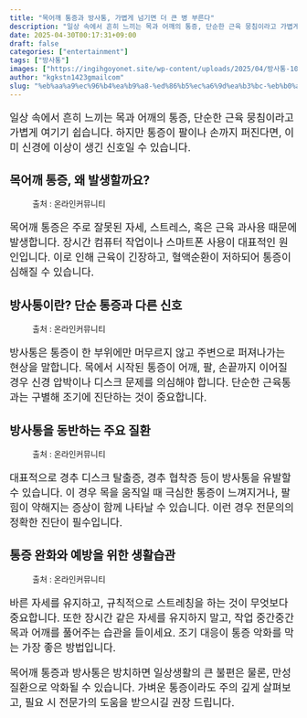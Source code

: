```yaml
---
title: "목어깨 통증과 방사통, 가볍게 넘기면 더 큰 병 부른다"
description: "일상 속에서 흔히 느끼는 목과 어깨의 통증, 단순한 근육 뭉침이라고 가볍게 여기기 쉽습니다. 하지만 통증이 팔이나 손까지 퍼진다면, 이미 신경에 이상이 생긴 신호일 수 있습니다."
date: 2025-04-30T00:17:31+09:00
draft: false
categories: ["entertainment"]
tags: ["방사통"]
images: ["https://ingihgoyonet.site/wp-content/uploads/2025/04/방사통-1024x683.jpg", "https://ingihgoyonet.site/wp-content/uploads/2025/04/팔통증-2-1024x683.jpg", "https://ingihgoyonet.site/wp-content/uploads/2025/04/목통증-2-1024x683.jpg", "https://ingihgoyonet.site/wp-content/uploads/2025/04/스트레칭-2-1-1024x576.jpg"]
author: "kgkstn1423gmailcom"
slug: "%eb%aa%a9%ec%96%b4%ea%b9%a8-%ed%86%b5%ec%a6%9d%ea%b3%bc-%eb%b0%a9%ec%82%ac%ed%86%b5-%ea%b0%80%eb%b3%8d%ea%b2%8c-%eb%84%98%ea%b8%b0%eb%a9%b4-%eb%8d%94-%ed%81%b0-%eb%b3%91-%eb%b6%80%eb%a5%b8%eb%8b%a4"
---
```


<p style="font-size:18px">일상 속에서 흔히 느끼는 목과 어깨의 통증, 단순한 근육 뭉침이라고 가볍게 여기기 쉽습니다. 하지만 통증이 팔이나 손까지 퍼진다면, 이미 신경에 이상이 생긴 신호일 수 있습니다.</p> <h2 >목어깨 통증, 왜 발생할까요?</h2> <figure ><img src="https://ingihgoyonet.site/wp-content/uploads/2025/04/방사통-1024x683.jpg" alt="" style="aspect-ratio:16/9;object-fit:cover"/><figcaption >출처 : 온라인커뮤니티</figcaption></figure> <p style="font-size:18px">목어깨 통증은 주로 잘못된 자세, 스트레스, 혹은 근육 과사용 때문에 발생합니다. 장시간 컴퓨터 작업이나 스마트폰 사용이 대표적인 원인입니다. 이로 인해 근육이 긴장하고, 혈액순환이 저하되어 통증이 심해질 수 있습니다.</p> <h2 >방사통이란? 단순 통증과 다른 신호</h2> <figure ><img src="https://ingihgoyonet.site/wp-content/uploads/2025/04/팔통증-2-1024x683.jpg" alt="" style="aspect-ratio:16/9;object-fit:cover"/><figcaption >출처 : 온라인커뮤니티</figcaption></figure> <p style="font-size:18px">방사통은 통증이 한 부위에만 머무르지 않고 주변으로 퍼져나가는 현상을 말합니다. 목에서 시작된 통증이 어깨, 팔, 손끝까지 이어질 경우 신경 압박이나 디스크 문제를 의심해야 합니다. 단순한 근육통과는 구별해 조기에 진단하는 것이 중요합니다.</p> <h2 >방사통을 동반하는 주요 질환</h2> <figure ><img src="https://ingihgoyonet.site/wp-content/uploads/2025/04/목통증-2-1024x683.jpg" alt="" style="aspect-ratio:16/9;object-fit:cover"/><figcaption >출처 : 온라인커뮤니티</figcaption></figure> <p style="font-size:18px">대표적으로 경추 디스크 탈출증, 경추 협착증 등이 방사통을 유발할 수 있습니다. 이 경우 목을 움직일 때 극심한 통증이 느껴지거나, 팔 힘이 약해지는 증상이 함께 나타날 수 있습니다. 이런 경우 전문의의 정확한 진단이 필수입니다.</p> <h2 >통증 완화와 예방을 위한 생활습관</h2> <figure ><img src="https://ingihgoyonet.site/wp-content/uploads/2025/04/스트레칭-2-1-1024x576.jpg" alt="" style="aspect-ratio:16/9;object-fit:cover"/><figcaption >출처 : 온라인커뮤니티</figcaption></figure> <p style="font-size:18px">바른 자세를 유지하고, 규칙적으로 스트레칭을 하는 것이 무엇보다 중요합니다. 또한 장시간 같은 자세를 유지하지 말고, 작업 중간중간 목과 어깨를 풀어주는 습관을 들이세요. 조기 대응이 통증 악화를 막는 가장 좋은 방법입니다.</p> <p style="font-size:18px">목어깨 통증과 방사통은 방치하면 일상생활의 큰 불편은 물론, 만성질환으로 악화될 수 있습니다. 가벼운 통증이라도 주의 깊게 살펴보고, 필요 시 전문가의 도움을 받으시길 권장 드립니다.</p>